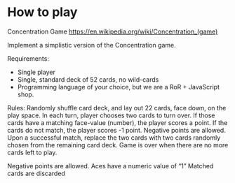 # How to play
Concentration Game
https://en.wikipedia.org/wiki/Concentration_(game)

Implement a simplistic version of the Concentration game.

Requirements:
- Single player
- Single, standard deck of 52 cards, no wild-cards
- Programming language of your choice, but we are a RoR + JavaScript shop. 

Rules:
Randomly shuffle card deck, and lay out 22 cards, face down, on the play space. In each turn, player chooses two cards to turn over. If those cards have a matching face-value (number), the player scores a point. If the cards do not match, the player scores -1 point. Negative points are allowed. Upon a successful match, replace the two cards with two cards randomly chosen from the remaining card deck. Game is over when there are no more cards left to play.

Negative points are allowed.
Aces have a numeric value of “1”
Matched cards are discarded
